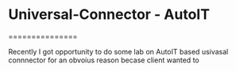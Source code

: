 # Universal-Connector - AutoIT
===============

Recently I got opportunity to do some lab on AutoIT based usivasal connnector for an obvoius reason becase client wanted to 

